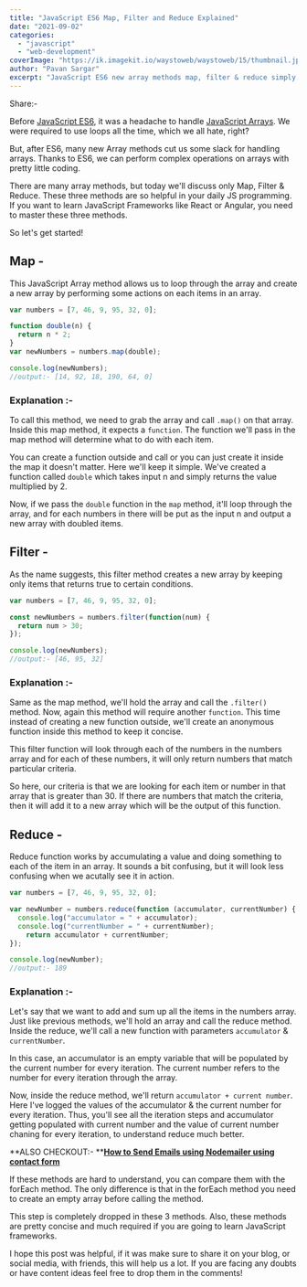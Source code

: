 ```yaml
---
title: "JavaScript ES6 Map, Filter and Reduce Explained"
date: "2021-09-02"
categories: 
  - "javascript"
  - "web-development"
coverImage: "https://ik.imagekit.io/waystoweb/waystoweb/15/thumbnail.jpg?updatedAt=1682356600665"
author: "Pavan Sargar"
excerpt: "JavaScript ES6 new array methods map, filter & reduce simply explained so that you don’t need to use loops for every operations in an array."
---
```


Share:-

Before [JavaScript ES6](https://www.google.com/url?sa=t&rct=j&q=&esrc=s&source=web&cd=&cad=rja&uact=8&ved=2ahUKEwjLpoSC5-DyAhWTbX0KHZFbDCQQFnoECAIQAQ&url=https%3A%2F%2Fwww.w3schools.com%2Fjs%2Fjs_es6.asp&usg=AOvVaw3hnSsGmu56cR37jgPBX8tB), it was a headache to handle [JavaScript Arrays](https://www.google.com/url?sa=t&rct=j&q=&esrc=s&source=web&cd=&cad=rja&uact=8&ved=2ahUKEwiH9ZGR5-DyAhWWfH0KHSWqDvIQFnoECAYQAQ&url=https%3A%2F%2Fdeveloper.mozilla.org%2Fen-US%2Fdocs%2FWeb%2FJavaScript%2FReference%2FGlobal_Objects%2FArray&usg=AOvVaw2IwucwJwhWZgT62WjziJNv). We were required to use loops all the time, which we all hate, right?

  
But, after ES6, many new Array methods cut us some slack for handling arrays. Thanks to ES6, we can perform complex operations on arrays with pretty little coding.

  
There are many array methods, but today we'll discuss only Map, Filter & Reduce. These three methods are so helpful in your daily JS programming. If you want to learn JavaScript Frameworks like React or Angular, you need to master these three methods.

  
So let's get started!

## Map -

This JavaScript Array method allows us to loop through the array and create a new array by performing some actions on each items in an array.

```javascript
var numbers = [7, 46, 9, 95, 32, 0];

function double(n) {
  return n * 2;
}
var newNumbers = numbers.map(double);

console.log(newNumbers);
//output:- [14, 92, 18, 190, 64, 0]
```

### Explanation :-

To call this method, we need to grab the array and call `.map()` on that array. Inside this map method, it expects a `function`. The function we'll pass in the map method will determine what to do with each item.

You can create a function outside and call or you can just create it inside the map it doesn't matter. Here we'll keep it simple. We've created a function called `double` which takes input n and simply returns the value multiplied by 2.

Now, if we pass the `double` function in the `map` method, it'll loop through the array, and for each numbers in there will be put as the input n and output a new array with doubled items.

## Filter -

As the name suggests, this filter method creates a new array by keeping only items that returns true to certain conditions.

```javascript
var numbers = [7, 46, 9, 95, 32, 0];

const newNumbers = numbers.filter(function(num) {
  return num > 30;
});

console.log(newNumbers);
//output:- [46, 95, 32]
```

### Explanation :-

Same as the map method, we'll hold the array and call the `.filter()` method. Now, again this method will require another `function`. This time instead of creating a new function outside, we'll create an anonymous function inside this method to keep it concise.

This filter function will look through each of the numbers in the numbers array and for each of these numbers, it will only return numbers that match particular criteria.

So here, our criteria is that we are looking for each item or number in that array that is greater than 30. If there are numbers that match the criteria, then it will add it to a new array which will be the output of this function.

## Reduce -

Reduce function works by accumulating a value and doing something to each of the item in an array. It sounds a bit confusing, but it will look less confusing when we acutally see it in action.

```javascript
var numbers = [7, 46, 9, 95, 32, 0];

var newNumber = numbers.reduce(function (accumulator, currentNumber) {
  console.log("accumulator = " + accumulator);
  console.log("currentNumber = " + currentNumber);
    return accumulator + currentNumber;
});

console.log(newNumber);
//output:- 189
```

### Explanation :-

Let's say that we want to add and sum up all the items in the numbers array. Just like previous methods, we'll hold an array and call the reduce method. Inside the reduce, we'll call a new function with parameters `accumulator` & `currentNumber`.

In this case, an accumulator is an empty variable that will be populated by the current number for every iteration. The current number refers to the number for every iteration through the array.

Now, inside the reduce method, we'll return `accumulator + current number`. Here I've logged the values of the accumulator & the current number for every iteration. Thus, you'll see all the iteration steps and accumulator getting populated with current number and the value of current number chaning for every iteration, to understand reduce much better.

**ALSO CHECKOUT:- 
**[**How to Send Emails using Nodemailer using contact form**](https://waystoweb.com/contact-form-using-nodemailer/ "Fully Functional Contact Form Using Nodemailer")

If these methods are hard to understand, you can compare them with the forEach method. The only difference is that in the forEach method you need to create an empty array before calling the method.

This step is completely dropped in these 3 methods. Also, these methods are pretty concise and much required if you are going to learn JavaScript frameworks.

I hope this post was helpful, if it was make sure to share it on your blog, or social media, with friends, this will help us a lot. If you are facing any doubts or have content ideas feel free to drop them in the comments!